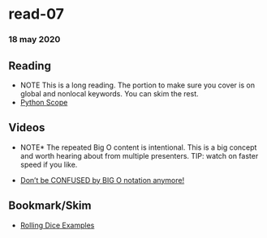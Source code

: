 # read-07
### 18 may 2020

## Reading
- NOTE This is a long reading. The portion to make sure you cover is on global and nonlocal keywords. You can skim the rest.
- [Python Scope](https://realpython.com/python-scope-legb-rule/)

## Videos
- NOTE* The repeated Big O content is intentional. This is a big concept and worth hearing about from multiple presenters. TIP: watch on faster speed if you like.

- [Don’t be CONFUSED by BIG O notation anymore!](https://www.youtube.com/watch?v=5Uqawfl0VHQ)

## Bookmark/Skim
- [Rolling Dice Examples](https://artofproblemsolving.com/wiki/index.php/Basic_Programming_With_Python#Program_Example_1_3)